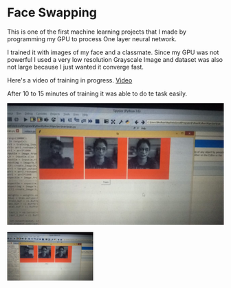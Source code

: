 # Face Swapping

This is one of the first machine learning projects that I made by programming my GPU to process One layer neural network.

I trained it with images of my face and a classmate. Since my GPU was not powerful I used a very low resolution Grayscale Image and
dataset was also not large because I just wanted it converge fast.


Here's a video of training in progress.
[Video](https://github.com/MedhaviMonish/FaceSwapping/blob/master/Image-Video/face%20changing.mp4)



After 10 to 15 minutes of training it was able to do te task easily. 



![Result](https://github.com/MedhaviMonish/FaceSwapping/blob/master/Image-Video/Face%20changing%20result.jpeg?raw=true "Trained" )


<img src="https://github.com/MedhaviMonish/FaceSwapping/blob/master/Image-Video/Face%20changing%20result.jpeg" alt="drawing" width="200"/>
